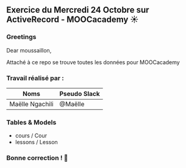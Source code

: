 ## Exercice du Mercredi 24 Octobre sur ActiveRecord - MOOCacademy :sunny:

### Greetings

<p>Dear moussaillon,</p>
<p>Attaché à ce repo se trouve toutes les données pour MOOCacademy</strong></p>
    
### Travail réalisé par :
Noms | Pseudo Slack
------------ | -------------
Maëlle Ngachili|@Maëlle


### Tables & Models
<ul>
  <li>cours / Cour</li>
  <li>lessons / Lesson</li>
</ul>


### Bonne correction ! :poop:
